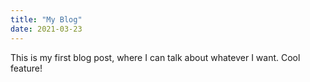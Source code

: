 ```yaml
---
title: "My Blog"
date: 2021-03-23
---
```


This is my first blog post, where I can talk about whatever I want.
Cool feature!
